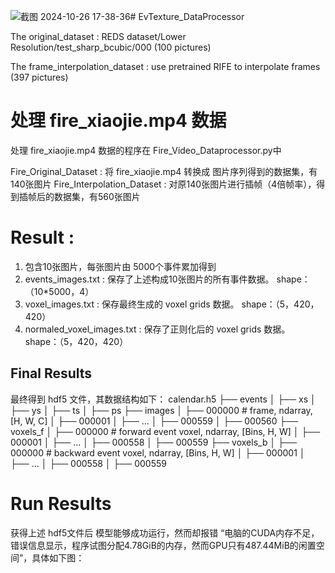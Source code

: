 ![截图 2024-10-26 17-38-36](https://github.com/user-attachments/assets/0e8256a1-b50c-4c00-bf72-5aa46acd5ef8)# EvTexture_DataProcessor

The original_dataset : REDS dataset/Lower Resolution/test_sharp_bcubic/000   (100 pictures)

The frame_interpolation_dataset : use pretrained RIFE to interpolate frames  (397 pictures)

# 处理 fire_xiaojie.mp4 数据

处理 fire_xiaojie.mp4 数据的程序在 Fire_Video_Dataprocessor.py中

Fire_Original_Dataset : 将 fire_xiaojie.mp4 转换成 图片序列得到的数据集，有140张图片
Fire_Interpolation_Dataset : 对原140张图片进行插帧（4倍帧率），得到插帧后的数据集，有560张图片

# Result : 
1. 包含10张图片，每张图片由 5000个事件累加得到
2. events_images.txt : 保存了上述构成10张图片的所有事件数据。          shape：（10*5000，4）
3. voxel_images.txt : 保存最终生成的 voxel grids 数据。              shape：（5，420，420）
4. normaled_voxel_images.txt : 保存了正则化后的 voxel grids 数据。   shape：（5，420，420）


## Final Results
最终得到 hdf5 文件，其数据结构如下：
 calendar.h5
 ├── events
 │   ├── xs
 │   ├── ys
 │   ├── ts
 │   ├── ps
 ├── images
 │   ├── 000000 # frame, ndarray, [H, W, C]
 │   ├── 000001
 │   ├── ...
 │   ├── 000559 
 │   ├── 000560
 ├── voxels_f
 │   ├── 000000 # forward event voxel, ndarray, [Bins, H, W]
 │   ├── 000001
 │   ├── ...
 │   ├── 000558
 │   ├── 000559 
 ├── voxels_b
 │   ├── 000000 # backward event voxel, ndarray, [Bins, H, W]
 │   ├── 000001
 │   ├── ...
 │   ├── 000558 
 │   ├── 000559

 # Run Results
 获得上述 hdf5文件后 模型能够成功运行，然而却报错 “电脑的CUDA内存不足，错误信息显示，程序试图分配4.78GiB的内存，然而GPU只有487.44MiB的闲置空间”，具体如下图：


 






